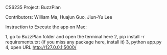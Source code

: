 CS6235 Project: BuzzPlan

Contributors: William Ma, Huajun Guo, Jiun-Yu Lee

Instruction to Execute the app on Mac:

1, go to BuzzPlan folder and open the terminal here
2, pip install -r requirements.txt (if you miss any package here, install it)
3, python app.py
4, open URL http://127.0.0.1:5000/
